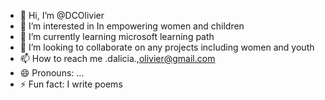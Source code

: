 - 👋 Hi, I’m @DCOlivier
- 👀 I’m interested in In empowering women and children
- 🌱 I’m currently learning microsoft learning path
- 💞️ I’m looking to collaborate on any projects including women and youth
- 📫 How to reach me .dalicia.,olivier@gmail.com
- 😄 Pronouns: ...
- ⚡ Fun fact: I write poems

<!---
DCOlivier/DCOlivier is a ✨ special ✨ repository because its `README.md` (this file) appears on your GitHub profile.
You can click the Preview link to take a look at your changes.
--->
